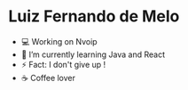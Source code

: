 # Luiz Fernando de Melo

- :computer: Working on Nvoip
- 🌱 I’m currently learning Java and React
- ⚡ Fact: I don't give up !
- :coffee: Coffee lover




 


  
